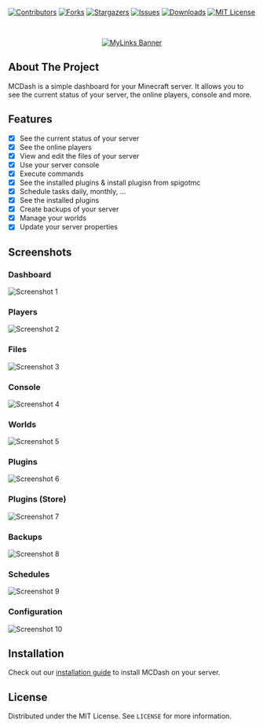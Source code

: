 [![Contributors][contributors-shield]][contributors-url]
[![Forks][forks-shield]][forks-url]
[![Stargazers][stars-shield]][stars-url]
[![Issues][issues-shield]][issues-url]
[![Downloads][downloads-shield]][downloads-url]
[![MIT License][license-shield]][license-url]

<br />
<p align="center">
  <a href="https://github.com/gnmyt/MCDash">
    <picture>
        <source media="(prefers-color-scheme: dark)" srcset="https://i.imgur.com/bxuP8yC.png">
        <img alt="MyLinks Banner" src="https://i.imgur.com/aTxlW0Q.png">
    </picture>
  </a>
</p>

## About The Project
MCDash is a simple dashboard for your Minecraft server. It allows you to see the current status of your server, the online players, console and more.

## Features
- [x] See the current status of your server
- [x] See the online players
- [x] View and edit the files of your server
- [x] Use your server console
- [x] Execute commands
- [x] See the installed plugins & install plugisn from spigotmc
- [x] Schedule tasks daily, monthly, ...
- [x] See the installed plugins
- [x] Create backups of your server
- [x] Manage your worlds
- [x] Update your server properties

## Screenshots

### Dashboard
![Screenshot 1](https://i.imgur.com/PX1QGYw.png)

### Players
![Screenshot 2](https://i.imgur.com/Jpng0hy.png)

### Files
![Screenshot 3](https://i.imgur.com/Lno1Wl5.png)

### Console
![Screenshot 4](https://i.imgur.com/WgBcrbr.png)

### Worlds
![Screenshot 5](https://i.imgur.com/uSsnbiV.png)

### Plugins
![Screenshot 6](https://i.imgur.com/8w2Vuep.png)

### Plugins (Store)
![Screenshot 7](https://i.imgur.com/Wm8WOxJ.png)

### Backups
![Screenshot 8](https://i.imgur.com/hWFxTlF.png)

### Schedules
![Screenshot 9](https://i.imgur.com/SbhZJdc.png)

### Configuration
![Screenshot 10](https://i.imgur.com/Q58pZAT.png)

## Installation
Check out our [installation guide](https://mcdash.gnmyt.dev/docs/introduction/installation) to install MCDash on your server.

## License
Distributed under the MIT License. See `LICENSE` for more information.

[contributors-shield]: https://img.shields.io/github/contributors/gnmyt/MCDash.svg?style=for-the-badge
[contributors-url]: https://github.com/gnmyt/MCDash/graphs/contributors
[forks-shield]: https://img.shields.io/github/forks/gnmyt/MCDash.svg?style=for-the-badge
[forks-url]: https://github.com/gnmyt/MCDash/network/members
[stars-shield]: https://img.shields.io/github/stars/gnmyt/MCDash.svg?style=for-the-badge
[stars-url]: https://github.com/gnmyt/MCDash/stargazers
[issues-shield]: https://img.shields.io/github/issues/gnmyt/MCDash.svg?style=for-the-badge
[issues-url]: https://github.com/gnmyt/MCDash/issues
[license-shield]: https://img.shields.io/github/license/gnmyt/MCDash.svg?style=for-the-badge
[license-url]: https://github.com/gnmyt/MCDash/blob/master/LICENSE.txt
[downloads-shield]: https://img.shields.io/github/downloads/gnmyt/MCDash/total?style=for-the-badge
[downloads-url]: https://github.com/gnmyt/MCDash/releases/latest
